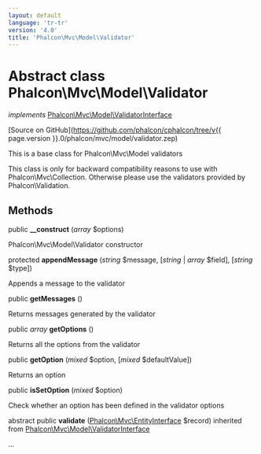 ```yaml
---
layout: default
language: 'tr-tr'
version: '4.0'
title: 'Phalcon\Mvc\Model\Validator'
---
```

# Abstract class **Phalcon\Mvc\Model\Validator**

*implements* [Phalcon\Mvc\Model\ValidatorInterface](Phalcon_Mvc_Model_ValidatorInterface)

[Source on GitHub](https://github.com/phalcon/cphalcon/tree/v{{ page.version }}.0/phalcon/mvc/model/validator.zep)

This is a base class for Phalcon\Mvc\Model validators

This class is only for backward compatibility reasons to use with Phalcon\Mvc\Collection. Otherwise please use the validators provided by Phalcon\Validation.

## Methods

public **__construct** (*array* $options)

Phalcon\Mvc\Model\Validator constructor

protected **appendMessage** (*string* $message, [*string* | *array* $field], [*string* $type])

Appends a message to the validator

public **getMessages** ()

Returns messages generated by the validator

public *array* **getOptions** ()

Returns all the options from the validator

public **getOption** (*mixed* $option, [*mixed* $defaultValue])

Returns an option

public **isSetOption** (*mixed* $option)

Check whether an option has been defined in the validator options

abstract public **validate** ([Phalcon\Mvc\EntityInterface](Phalcon_Mvc_EntityInterface) $record) inherited from [Phalcon\Mvc\Model\ValidatorInterface](Phalcon_Mvc_Model_ValidatorInterface)

...